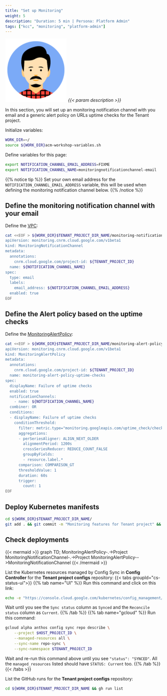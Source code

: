 ```yaml
---
title: "Set up Monitoring"
weight: 5
description: "Duration: 5 min | Persona: Platform Admin"
tags: ["kcc", "monitoring", "platform-admin"]
---
```

![Platform Admin](https://github.com/mathieu-benoit/my-images/raw/main/acm-workshop/platform-admin.png)
_{{< param description >}}_

In this section, you will set up an monitoring notification channel with you email and a generic alert policy on URLs uptime checks for the Tenant project.

Initialize variables:
```Bash
WORK_DIR=~/
source ${WORK_DIR}acm-workshop-variables.sh
```

Define variables for this page:
```Bash
export NOTIFICATION_CHANNEL_EMAIL_ADDRESS=FIXME
export NOTIFICATION_CHANNEL_NAME=monitoringnotificationchannel-email
```
{{% notice tip %}}
Set your own email address for the `NOTIFICATION_CHANNEL_EMAIL_ADDRESS` variable, this will be used when defining the monitoring notification channel below.
{{% /notice %}}

## Define the monitoring notification channel with your email

Define the [VPC](https://cloud.google.com/config-connector/docs/reference/resource-docs/monitoring/monitoringnotificationchannel):
```Bash
cat <<EOF > ${WORK_DIR}$TENANT_PROJECT_DIR_NAME/monitoring-notification-channel-email.yaml
apiVersion: monitoring.cnrm.cloud.google.com/v1beta1
kind: MonitoringNotificationChannel
metadata:
  annotations:
    cnrm.cloud.google.com/project-id: ${TENANT_PROJECT_ID}
  name: ${NOTIFICATION_CHANNEL_NAME}
spec:
  type: email
  labels:
    email_address: ${NOTIFICATION_CHANNEL_EMAIL_ADDRESS}
  enabled: true
EOF
```

## Define the Alert policy based on the uptime checks

Define the [MonitoringAlertPolicy](https://cloud.google.com/config-connector/docs/reference/resource-docs/monitoring/monitoringalertpolicy):
```Bash
cat <<EOF > ${WORK_DIR}$TENANT_PROJECT_DIR_NAME/monitoring-alert-policy-uptime-checks.yaml
apiVersion: monitoring.cnrm.cloud.google.com/v1beta1
kind: MonitoringAlertPolicy
metadata:
  annotations:
    cnrm.cloud.google.com/project-id: ${TENANT_PROJECT_ID}
  name: monitoring-alert-policy-uptime-checks
spec:
  displayName: Failure of uptime checks
  enabled: true
  notificationChannels:
    - name: ${NOTIFICATION_CHANNEL_NAME}
  combiner: OR
  conditions:
  - displayName: Failure of uptime checks
    conditionThreshold:
      filter: metric.type="monitoring.googleapis.com/uptime_check/check_passed" AND resource.type="uptime_url"
      aggregations:
      - perSeriesAligner: ALIGN_NEXT_OLDER
        alignmentPeriod: 1200s
        crossSeriesReducer: REDUCE_COUNT_FALSE
        groupByFields:
        - resource.label.*
      comparison: COMPARISON_GT
      thresholdValue: 1
      duration: 60s
      trigger:
        count: 1
EOF
```

## Deploy Kubernetes manifests

```Bash
cd ${WORK_DIR}$TENANT_PROJECT_DIR_NAME/
git add . && git commit -m "Monitoring features for Tenant project" && git push origin main
```

## Check deployments

{{< mermaid >}}
graph TD;
  MonitoringAlertPolicy-.->Project
  MonitoringNotificationChannel-.->Project
  MonitoringAlertPolicy-->MonitoringNotificationChannel
{{< /mermaid >}}

List the Kubernetes resources managed by Config Sync in **Config Controller** for the **Tenant project configs** repository:
{{< tabs groupId="cs-status-ui">}}
{{% tab name="UI" %}}
Run this command and click on this link:
```Bash
echo -e "https://console.cloud.google.com/kubernetes/config_management/packages?project=${HOST_PROJECT_ID}"
```
Wait until you see the `Sync status` column as `Synced` and the `Reconcile status` column as `Current`.
{{% /tab %}}
{{% tab name="gcloud" %}}
Run this command:
```Bash
gcloud alpha anthos config sync repo describe \
    --project $HOST_PROJECT_ID \
    --managed-resources all \
    --sync-name repo-sync \
    --sync-namespace $TENANT_PROJECT_ID
```
Wait and re-run this command above until you see `"status": "SYNCED"`. All the `managed_resources` listed should have `STATUS: Current` too.
{{% /tab %}}
{{< /tabs >}}

List the GitHub runs for the **Tenant project configs** repository:
```Bash
cd ${WORK_DIR}$TENANT_PROJECT_DIR_NAME && gh run list
```
